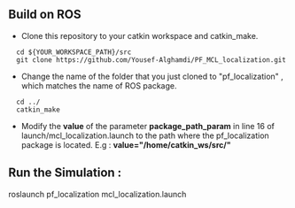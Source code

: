 ## Build on ROS
+ Clone this repository to your catkin workspace and catkin_make.
```
  cd ${YOUR_WORKSPACE_PATH}/src
  git clone https://github.com/Yousef-Alghamdi/PF_MCL_localization.git
```
+ Change the name of the folder that you just cloned to "pf_localization" , which matches the name of ROS package.
```
  cd ../
  catkin_make
```
+ Modify the **value** of the parameter **package_path_param** in line 16 of launch/mcl_localization.launch to the path where the pf_localization package is located.  E.g : **value="/home/catkin_ws/src/"**

## Run the Simulation : 
roslaunch pf_localization mcl_localization.launch
